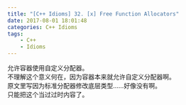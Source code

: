 ```yaml
---
title: "[C++ Idioms] 32. [x] Free Function Allocators"
date: 2017-08-01 18:01:48
categories: C++ Idioms
tags:
    - C++
    - Idioms
---
```

允许容器使用自定义分配器。<!--more-->  
不理解这个意义何在，因为容器本来就允许自定义分配器啊。  
原文里写因为标准分配器修改底层类型……好像没有啊。  
只能把这个当过过时内容了。  